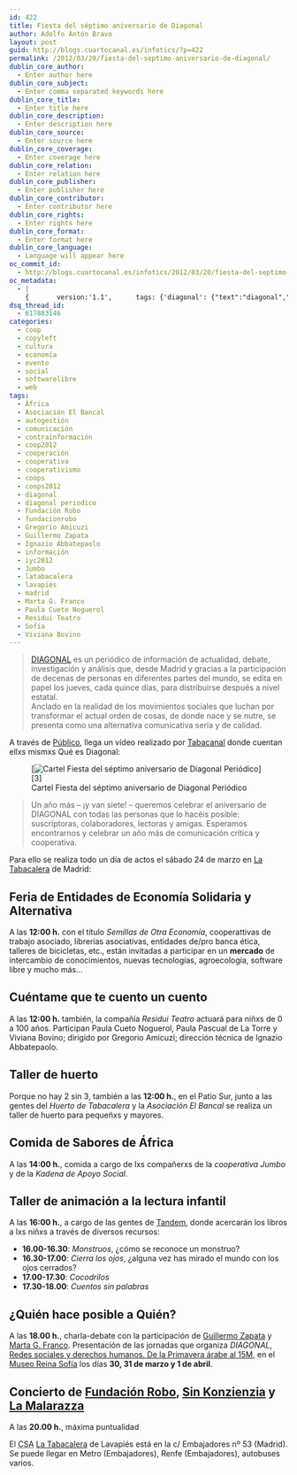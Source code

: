 ```yaml
---
id: 422
title: Fiesta del séptimo aniversario de Diagonal
author: Adolfo Antón Bravo
layout: post
guid: http://blogs.cuartocanal.es/infotics/?p=422
permalink: /2012/03/20/fiesta-del-septimo-aniversario-de-diagonal/
dublin_core_author:
  - Enter author here
dublin_core_subject:
  - Enter comma separated keywords here
dublin_core_title:
  - Enter title here
dublin_core_description:
  - Enter description here
dublin_core_source:
  - Enter source here
dublin_core_coverage:
  - Enter coverage here
dublin_core_relation:
  - Enter relation here
dublin_core_publisher:
  - Enter publisher here
dublin_core_contributor:
  - Enter contributor here
dublin_core_rights:
  - Enter rights here
dublin_core_format:
  - Enter format here
dublin_core_language:
  - Language will appear here
oc_commit_id:
  - http://blogs.cuartocanal.es/infotics/2012/03/20/fiesta-del-septimo-aniversario-de-diagonal/1332248657
oc_metadata:
  - |
    {		version:'1.1',		tags: {'diagonal': {"text":"diagonal","slug":"diagonal","source":null,"bucketName":"current","bucketPlacement":"auto","_className":"Tag"}, 'diagonal-periodico': {"text":"diagonal periodico","slug":"diagonal-periodico","source":null,"bucketName":"current","bucketPlacement":"auto","_className":"Tag"}, 'informacin': {"text":"información","slug":"informacin","source":null,"bucketName":"current","bucketPlacement":"auto","_className":"Tag"}, 'contrainformacin': {"text":"contrainformación","slug":"contrainformacin","source":null,"bucketName":"current","bucketPlacement":"auto","_className":"Tag"}, 'autogestin': {"text":"autogestión","slug":"autogestin","source":null,"bucketName":"current","bucketPlacement":"auto","_className":"Tag"}, 'comunicacin': {"text":"comunicación","slug":"comunicacin","source":null,"bucketName":"current","bucketPlacement":"auto","_className":"Tag"}, 'cooperacin': {"text":"cooperación","slug":"cooperacin","source":null,"bucketName":"current","bucketPlacement":"auto","_className":"Tag"}, 'cooperativa': {"text":"cooperativa","slug":"cooperativa","source":null,"bucketName":"current","bucketPlacement":"auto","_className":"Tag"}, 'cooperativismo': {"text":"cooperativismo","slug":"cooperativismo","source":null,"bucketName":"current","bucketPlacement":"auto","_className":"Tag"}, 'iyc2012': {"text":"iyc2012","slug":"iyc2012","source":null,"bucketName":"current","bucketPlacement":"auto","_className":"Tag"}, 'coops': {"text":"coops","slug":"coops","source":null,"bucketName":"current","bucketPlacement":"auto","_className":"Tag"}, 'coop2012': {"text":"coop2012","slug":"coop2012","source":null,"bucketName":"current","bucketPlacement":"auto","_className":"Tag"}, 'lavapis': {"text":"lavapiés","slug":"lavapis","source":null,"bucketName":"current","bucketPlacement":"auto","_className":"Tag"}, 'latabacalera': {"text":"latabacalera","slug":"latabacalera","source":null,"bucketName":"current","bucketPlacement":"auto","_className":"Tag"}, 'fundacionrobo': {"text":"fundacionrobo","slug":"fundacionrobo","source":null,"bucketName":"current","bucketPlacement":"auto","_className":"Tag"}, 'coops2012': {"text":"coops2012","slug":"coops2012","source":null,"bucketName":"current","bucketPlacement":"auto","_className":"Tag"}}	}
dsq_thread_id:
  - 617883146
categories:
  - coop
  - copyleft
  - cultura
  - economía
  - evento
  - social
  - softwarelibre
  - web
tags:
  - África
  - Asociación El Bancal
  - autogestión
  - comunicación
  - contrainformación
  - coop2012
  - cooperación
  - cooperativa
  - cooperativismo
  - coops
  - coops2012
  - diagonal
  - diagonal periodico
  - Fundación Robo
  - fundacionrobo
  - Gregorio Amicuzi
  - Guillermo Zapata
  - Ignazio Abbatepaolo
  - información
  - iyc2012
  - Jumbo
  - latabacalera
  - lavapiés
  - madrid
  - Marta G. Franco
  - Paula Cueto Noguerol
  - Residui Teatro
  - Sofía
  - Viviana Bovino
---
```

<blockquote cite="http://www.diagonalperiodico.net/-Quienes-somos-.html">
  <p>
    <a href="http://www.diagonalperiodico.net">DIAGONAL</a> es un periódico de información de actualidad, debate, investigación y análisis que, desde Madrid y gracias a la participación de decenas de personas en diferentes partes del mundo, se edita en papel los jueves, cada quince días, para distribuirse después a nivel estatal.<br /> Anclado en la realidad de los movimientos sociales que luchan por transformar el actual orden de cosas, de donde nace y se nutre, se presenta como una alternativa comunicativa seria y de calidad.
  </p>
</blockquote>

A través de [Público][1], llega un vídeo realizado por [Tabacanal][2] donde cuentan ellxs mismxs Qué es Diagonal:  
  
<figure style="width: 421px;" class="wp-caption alignnone">[<img title="Cartel Fiesta del séptimo aniversario de Diagonal Periódico" src="http://i2.wp.com/blogs.cuartocanal.es/infotics/files/2012/03/carteles_aniversario_600-421x600.jpg?resize=421%2C600" alt="Cartel Fiesta del séptimo aniversario de Diagonal Periódico" data-recalc-dims="1" />][3]<figcaption class="wp-caption-text">Cartel Fiesta del séptimo aniversario de Diagonal Periódico</figcaption></figure>

<blockquote cite="http://www.diagonalperiodico.net/7o-Aniversario-de-Diagonal-24-de.html">
  <p>
    Un año más &#8211; ¡y van siete! &#8211; queremos celebrar el aniversario de DIAGONAL con todas las personas que lo hacéis posible: suscriptoras, colaboradores, lectoras y amigas. Esperamos encontrarnos y celebrar un año más de comunicación crítica y cooperativa.
  </p>
</blockquote>

Para ello se realiza todo un día de actos el sábado 24 de marzo en [La Tabacalera][4] de Madrid:

## Feria de Entidades de Economía Solidaria y Alternativa

A las **12:00 h.** con el título *Semillas de Otra Economía*, cooperattivas de trabajo asociado, librerías asociativas, entidades de/pro banca ética, talleres de bicicletas, etc., están invitadas a participar en un **mercado** de intercambio de conocimientos, nuevas tecnologías, agroecología, software libre y mucho más&#8230;

## Cuéntame que te cuento un cuento

A las **12:00 h.** también, la compañía *Residui Teatro* actuará para niñxs de 0 a 100 años. Participan Paula Cueto Noguerol, Paula Pascual de La Torre y Viviana Bovino; dirigido por Gregorio Amicuzi; dirección técnica de Ignazio Abbatepaolo.

## Taller de huerto

Porque no hay 2 sin 3, también a las **12:00 h.**, en el Patio Sur, junto a las gentes del *Huerto de Tabacalera* y la *Asociación El Bancal* se realiza un taller de huerto para pequeñxs y mayores.

## Comida de Sabores de África

A las **14:00 h.**, comida a cargo de lxs compañerxs de la *cooperativa Jumbo* y de la *Kadena de Apoyo Social*.

## Taller de animación a la lectura infantil

A las **16:00 h.**, a cargo de las gentes de [Tandem][5], donde acercarán los libros a lxs niñxs a través de diversos recursos:

  * **16.00-16.30**: *Monstruos*, ¿cómo se reconoce un monstruo?
  * **16.30-17.00**: *Cierra los ojos*, ¿alguna vez has mirado el mundo con los ojos cerrados?
  * **17.00-17.30**: *Cocodrilos*
  * **17.30-18.00**: *Cuentos sin palabras*

## ¿Quién hace posible a Quién?

A las **18.00 h.**, charla-debate con la participación de [Guillermo Zapata][6] y [Marta G. Franco][7]. Presentación de las jornadas que organiza *DIAGONAL*, [Redes sociales y derechos humanos. De la Primavera árabe al 15M][8], en el [Museo Reina Sofía][9] los días **30, 31 de marzo y 1 de abril**.

## Concierto de [Fundación Robo][10], [Sin Konzienzia][11] y [La Malarazza][12]

A las **20.00 h.**, máxima puntualidad

El <acronym title="Centro Social Autogestionado">CSA</acronym> [La Tabacalera][13] de Lavapiés está en la c/ Embajadores nº 53 (Madrid). Se puede llegar en Metro (Embajadores), Renfe (Embajadores), autobuses varios.

 [1]: http://www.publico.es/culturas/426704/diagonal-celebra-siete-anos-de-periodismo-critico-y-autogestionado
 [2]: http://blogs.latabacalera.net/tabacanal/ "Aventura audiovisual de la tabacalera"
 [3]: http://www.diagonalperiodico.net/7o-Aniversario-de-Diagonal-24-de.html
 [4]: http://latabacalera.net/?m=20120324&cat=64
 [5]: http://www.webtandem.com/
 [6]: http://www.twitter.com/#!/casiopeaexpres "Twitter de Guillermo Zapata"
 [7]: http://www.twitter.com/#!/teclista "Twitter de Marta G. Franco"
 [8]: http://www.diagonalperiodico.net/Jornadas-Redes-sociales-y-derechos.html
 [9]: http://www.museoreinasofia.es/redes/nueva-institucionalidad/redes-sociales-derechos.html
 [10]: www.fundacionrobo.org/
 [11]: http://www.myspace.com/sink0nzienzia
 [12]: http://www.lanzanos.com/proyectos/la-malarazza/
 [13]: http://latabacalera.net/